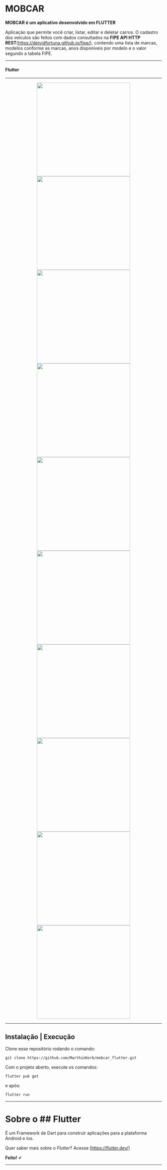 # MOBCAR

**MOBCAR é um aplicativo desenvolvido em FLUTTER**

Aplicação que permite você criar, listar, editar e deletar carros. O cadastro dos veículos são feitos com dados consultados na **FIPE API HTTP REST**(https://deividfortuna.github.io/fipe/), contendo uma lista de marcas, modelos conforme as marcas, anos disponíveis por modelo e o valor segundo a tabela FIPE.

---

#### Flutter

---

<p align="center" border-radius="4px">
<img src=".github/exp1.png" width=300">
<img src=".github/exp2.png" width=300">
<img src=".github/exp3.png" width=300">
<img src=".github/exp4.png" width=300">
<img src=".github/exp5.png" width=300">
<img src=".github/exp6.png" width=300">
<img src=".github/exp7.png" width=300">
<img src=".github/exp8.png" width=300">
<img src=".github/exp9.png" width=300">
<img src=".github/mobcar.gif" width=300">
</p>

---

## Instalação | Execução

Clone esse repositório rodando o comando:

    git clone https://github.com/MarthinKorb/mobcar_flutter.git

Com o projeto aberto, execute os comandos:

    flutter pub get

e após:

    flutter run

---

# Sobre o ## Flutter

É um Framework de Dart para construir aplicações para a plataforma Android e Ios.

Quer saber mais sobre o _Flutter_? Acesse [https://flutter.dev/]

**Feito!** ✔

---
